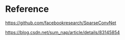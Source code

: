 # 









# Reference

<https://github.com/facebookresearch/SparseConvNet>

<https://blog.csdn.net/sum_nap/article/details/83145854>